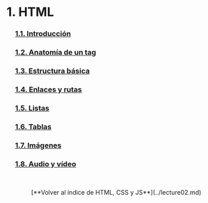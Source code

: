 # 1. HTML

### &nbsp;&nbsp;&nbsp;&nbsp; [1.1. Introducción](./html-1.md)
### &nbsp;&nbsp;&nbsp;&nbsp; [1.2. Anatomía de un tag](./html-2.md)
### &nbsp;&nbsp;&nbsp;&nbsp; [1.3. Estructura básica](./html-3.md)
### &nbsp;&nbsp;&nbsp;&nbsp; [1.4. Enlaces y rutas](./html-4.md)
### &nbsp;&nbsp;&nbsp;&nbsp; [1.5. Listas](./html-5.md)
### &nbsp;&nbsp;&nbsp;&nbsp; [1.6. Tablas](./html-6.md)
### &nbsp;&nbsp;&nbsp;&nbsp; [1.7. Imágenes](./html-7.md)
### &nbsp;&nbsp;&nbsp;&nbsp; [1.8. Audio y vídeo](./html-8.md)

&nbsp;

<div align="center">[**Volver al índice de HTML, CSS y JS**](../lecture02.md)</div>
